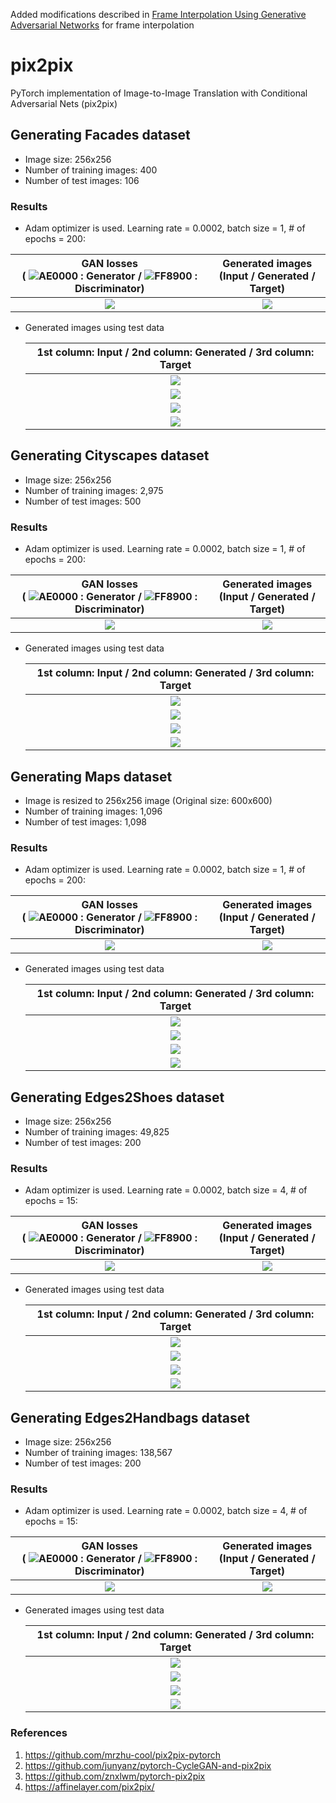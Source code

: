 Added modifications described in [Frame Interpolation Using Generative Adversarial Networks](http://vision.stanford.edu/teaching/cs231n/reports/2017/pdfs/317.pdf) for frame interpolation

# pix2pix
PyTorch implementation of Image-to-Image Translation with Conditional Adversarial Nets (pix2pix)

## Generating Facades dataset
* Image size: 256x256
* Number of training images: 400
* Number of test images: 106

### Results
* Adam optimizer is used. Learning rate = 0.0002, batch size = 1, # of epochs = 200:

GAN losses<br> ( ![AE0000](https://placehold.it/10/AE0000/000000?text=+) : Generator / ![FF8900](https://placehold.it/10/FF8900/000000?text=+) : Discriminator) | Generated images<br>(Input / Generated / Target)
:---:|:---:
<img src = 'facades_results/facades_pix2pix_losses_epochs_200.png'> | <img src = 'facades_results/facades_pix2pix_epochs_200.gif'>

* Generated images using test data

    |1st column: Input / 2nd column: Generated / 3rd column: Target|
    |:---:|
    |![](facades_test_results/Test_result_2.png)|
    |![](facades_test_results/Test_result_11.png)|
    |![](facades_test_results/Test_result_68.png)|
    |![](facades_test_results/Test_result_94.png)|

## Generating Cityscapes dataset
* Image size: 256x256
* Number of training images: 2,975
* Number of test images: 500

### Results
* Adam optimizer is used. Learning rate = 0.0002, batch size = 1, # of epochs = 200:

GAN losses<br> ( ![AE0000](https://placehold.it/10/AE0000/000000?text=+) : Generator / ![FF8900](https://placehold.it/10/FF8900/000000?text=+) : Discriminator) | Generated images<br>(Input / Generated / Target)
:---:|:---:
<img src = 'cityscapes_results/cityscapes_pix2pix_losses_epochs_200.png'> | <img src = 'cityscapes_results/cityscapes_pix2pix_epochs_200.gif'>

* Generated images using test data

    |1st column: Input / 2nd column: Generated / 3rd column: Target|
    |:---:|
    |![](cityscapes_test_results/Test_result_47.png)|
    |![](cityscapes_test_results/Test_result_73.png)|
    |![](cityscapes_test_results/Test_result_120.png)|
    |![](cityscapes_test_results/Test_result_151.png)|

## Generating Maps dataset
* Image is resized to 256x256 image (Original size: 600x600)
* Number of training images: 1,096
* Number of test images: 1,098

### Results
* Adam optimizer is used. Learning rate = 0.0002, batch size = 1, # of epochs = 200:

GAN losses<br> ( ![AE0000](https://placehold.it/10/AE0000/000000?text=+) : Generator / ![FF8900](https://placehold.it/10/FF8900/000000?text=+) : Discriminator) | Generated images<br>(Input / Generated / Target)
:---:|:---:
<img src = 'maps_results/maps_pix2pix_losses_epochs_200.png'> | <img src = 'maps_results/maps_pix2pix_epochs_200.gif'>

* Generated images using test data

    |1st column: Input / 2nd column: Generated / 3rd column: Target|
    |:---:|
    |![](maps_test_results/Test_result_492.png)|
    |![](maps_test_results/Test_result_560.png)|
    |![](maps_test_results/Test_result_627.png)|
    |![](maps_test_results/Test_result_746.png)|

## Generating Edges2Shoes dataset
* Image size: 256x256
* Number of training images: 49,825
* Number of test images: 200

### Results
* Adam optimizer is used. Learning rate = 0.0002, batch size = 4, # of epochs = 15:

GAN losses<br> ( ![AE0000](https://placehold.it/10/AE0000/000000?text=+) : Generator / ![FF8900](https://placehold.it/10/FF8900/000000?text=+) : Discriminator) | Generated images<br>(Input / Generated / Target)
:---:|:---:
<img src = 'edges2shoes_results/edges2shoes_pix2pix_losses_epochs_15.png'> | <img src = 'edges2shoes_results/edges2shoes_pix2pix_epochs_15.gif'>

* Generated images using test data

    |1st column: Input / 2nd column: Generated / 3rd column: Target|
    |:---:|
    |![](edges2shoes_test_results/Test_result_7.png)|
    |![](edges2shoes_test_results/Test_result_21.png)|
    |![](edges2shoes_test_results/Test_result_55.png)|
    |![](edges2shoes_test_results/Test_result_75.png)|

## Generating Edges2Handbags dataset
* Image size: 256x256
* Number of training images: 138,567
* Number of test images: 200

### Results
* Adam optimizer is used. Learning rate = 0.0002, batch size = 4, # of epochs = 15:

GAN losses<br> ( ![AE0000](https://placehold.it/10/AE0000/000000?text=+) : Generator / ![FF8900](https://placehold.it/10/FF8900/000000?text=+) : Discriminator) | Generated images<br>(Input / Generated / Target)
:---:|:---:
<img src = 'edges2handbags_results/edges2handbags_pix2pix_losses_epochs_15.png'> | <img src = 'edges2handbags_results/edges2handbags_pix2pix_epochs_15.gif'>

* Generated images using test data

    |1st column: Input / 2nd column: Generated / 3rd column: Target|
    |:---:|
    |![](edges2handbags_test_results/Test_result_8.png)|
    |![](edges2handbags_test_results/Test_result_15.png)|
    |![](edges2handbags_test_results/Test_result_63.png)|
    |![](edges2handbags_test_results/Test_result_196.png)|

### References
1. https://github.com/mrzhu-cool/pix2pix-pytorch
2. https://github.com/junyanz/pytorch-CycleGAN-and-pix2pix
3. https://github.com/znxlwm/pytorch-pix2pix
4. https://affinelayer.com/pix2pix/

